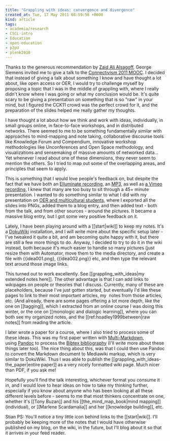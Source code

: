 ```yaml
---
title: "Grappling with ideas: convergence and divergence"
created_at: Tue, 17 May 2011 08:59:58 +0000
kind: article
tags:
- academia/research
- CSCL-intro
- Education
- open-education
- p2pU
- plenk2010
---
```


Thanks to the generous recommendation by [Zaid Ali
Alsagoff](http://zaidlearn.blogspot.com/), George Siemens invited me to
give a talk to the [Connectivism 2011 MOOC](http://cck11.mooc.ca/). I
decided that instead of giving a talk about something I know and have
thought a lot about, like open access or OER, I would try to challenge
myself by proposing a topic that I was in the middle of grappling with,
where I really didn't know where I was going or what my conclusion would
be. It's quite scary to be giving a presentation on something that is so
"raw" in your mind, but I figured the CCK11 crowd was the perfect crowd
for it, and the preparation of the slides helped me really gather my
thoughts.

I have thought a lot about how we think and work with ideas,
individually, in small groups online, in face-to-face workshops, and in
distributed networks. There seemed to me to be something fundamentally
similar with approaches to mind-mapping and note taking, collaborative
discourse tools like Knowledge Forum and Compendium, innovative workshop
methodologies like Unconferences and Open Space methodology, and
visualizations and sensemaking of massive amounts of networked data...
Yet whenever I read about one of these dimensions, they never seem to
mention the others. So I tried to map out some of the overlapping areas,
and principles that seem to apply.

This is something that I would love people's feedback on, but despite
the fact that we have both an [Elluminate
recording](https://sas.elluminate.com/site/external/jwsdetect/playback.jnlp?psid=2011-04-06.0734.M.D020A8F94687A60B3D95DF94DA4CE4.vcr&sid=2008104),
an [MP3](http://reganmian.net/files/cck11.mp3), as well as [a Vimeo
recording](http://vimeo.com/22403448), I knew that many are too busy to
sit through a 45+ minute presentation. I wanted to do something similar
to what I did with my presentation on [OER and multicultural
students](http://reganmian.net/blog/2010/12/07/oer-for-a-multicultural-classroom-student-as-user-and-producer/),
where I exported all the slides into PNGs, added them to a blog entry,
and then added text - both from the talk, and from other sources -
around the pictures. It became a massive blog entry, but I got some very
positive feedback on it.

Lately, I have been playing around with a [[start|wiki]] to keep my
notes. It's a [DokuWiki](http://dokuwiki.org) installation, and I will
write more about the specific setup later - I've tweaked it quite a bit,
and am becoming quite happy with it, but there are still a few more
things to do. Anyway, I decided to try to do it in the wiki instead,
both because it's much easier to handle so many pictures (just resize
them with Automator, move them to the media directory, and create a file
with {{idea001.png}, {{idea002.png}} etc, and then type the relevant
text around those image links.

This turned out to work excellently. See [[grappling\_with\_ideas|my
extended notes here]]. The other advantage is that I can add links to
wikipages on people or theories that I discuss. Currently, many of these
are placeholders, because I've just gotten started, but eventually I'd
like these pages to link to their most important articles, my  notes
from those articles, etc. (And already, there are some pages offering a
lot more depth, like the one on [[tagging]], which I extracted from an
online course I was doing this winter, or the one on [[monologic and
dialogic learning]], where you can both see my organized notes, and the
[[ref:hoadley1999between|raw notes]] from reading the article.

I later wrote a paper for a course, where I also tried to process some
of these ideas. This was my first paper written
with [Multi-Markdown](http://fletcherpenney.net/multimarkdown/),
using [Pandoc](http://johnmacfarlane.net/pandoc/) to process the [Bibtex
bibliography](http://www.bibtex.org/) (I'll write more about these
things later too). The nice thing about this, was that I could then use
Pandoc to convert the Markdown document to Mediawiki markup, which is
very similar to DokuWiki. Thus I was able to publish the
[[grappling\_with\_ideas-the\_paper|entire paper]] as a very nicely
formatted wiki page. Much nicer than PDF, if you ask me!

Hopefully you'll find the talk interesting, whichever format you consume
it in, and I would love to hear ideas on how to take my thinking
further, especially if you know about anyone who has been looking at all
these different levels before - seems to me that most thinkers
concentrate on one, whether it's [[Tony Buzan]] and his
[[the\_mind\_map\_book|mind mapping]] (individual), or [[Marlene
Scardamalia]] and her [[knowledge building]], etc.

Stian PS: You'll notice a tiny little icon behind links to the
[[start|wiki]]. I'll probably be keeping more of the notes that I would
have otherwise published on my blog, on the wiki, in the future, but
I'll blog about it so that it arrives in your feed reader.
